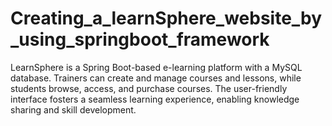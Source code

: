 # Creating_a_learnSphere_website_by_using_springboot_framework
LearnSphere is a Spring Boot-based e-learning platform with a MySQL database. Trainers can create and manage courses and lessons, while students browse, access, and purchase courses. The user-friendly interface fosters a seamless learning experience, enabling knowledge sharing and skill development.
